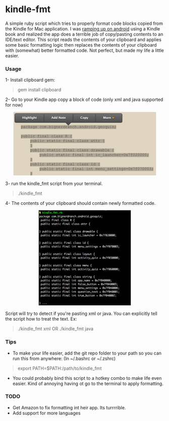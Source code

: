 kindle-fmt
======

A simple ruby script which tries to properly format code blocks copied from the Kindle for Mac application. I was
[ramping up on android](http://www.amazon.com/Android-Programming-Ranch-Guide-Guides/dp/0321804333/ref=sr_1_1?ie=UTF8&qid=1377372660&sr=8-1&keywords=android+programming) using a Kindle book and realized the app does a terrible job of copy/pasting contents to an IDE/text
editor. This script reads the contents of your clipboard and applies some basic formatting logic then replaces the contents
of your clipboard with (somewhat) better formatted code. Not perfect, but made my life a little easier.

### Usage
1- Install clipboard gem:
> gem install clipboard

2- Go to your Kindle app copy a block of code (only xml and java supported for now)
<center><img src="/help/1_copy.png" height="200px"/></center>

3- run the kindle_fmt script from your terminal.
> ./kindle_fmt

4- The contents of your clipboard should contain newly formatted code.
<center><img src="/help/2_paste.png" height="300px"/></center>

Script will try to detect if you're pasting xml or java. You can explicitly tell the script how to treat the text. Ex:
> ./kindle_fmt xml
OR
> ./kindle_fmt java

### Tips
- To make your life easier, add the git repo folder to your path so you can run this from anywhere:
(In ~/.bashrc or ~/.zshrc)
> export PATH=$PATH:/path/to/kindle_fmt

- You could probably bind this script to a hotkey combo to make life even easier. Kind of annoying having ot go to the
terminal to apply formatting.

### TODO
- Get Amazon to fix formatting int heir app. Its turrrrible.
- Add support for more languages

